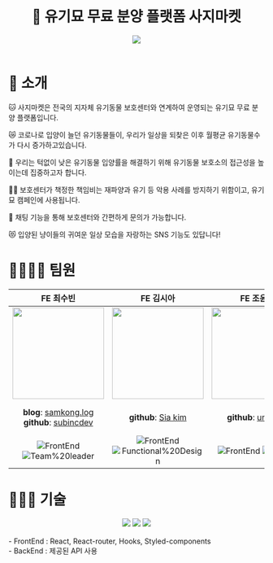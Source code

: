 <div align=center>

  # 🐾 유기묘 무료 분양 플랫폼 사지마켓 

<img src="https://images.unsplash.com/photo-1542741065-3c98eaf187b6?ixlib=rb-1.2.1&ixid=MnwxMjA3fDB8MHxwaG90by1wYWdlfHx8fGVufDB8fHx8&auto=format&fit=crop&w=1470&q=80">
<br/>

</div>

<br/>

  
# :mega: 소개
🐱 사지마켓은 전국의 지자체 유기동물 보호센터와 연계하여 운영되는 유기묘 무료 분양 플랫폼입니다. 

😿 코로나로 입양이 늘던 유기동물들이, 우리가 일상을 되찾은 이후 월평균 유기동물수가 다시 증가하고있습니다. 

👥 우리는 턱없이 낮은 유기동물 입양률을 해결하기 위해 유기동물 보호소의 접근성을 높이는데 집중하고자 합니다.

💪🏻 보호센터가 책정한 책임비는 재파양과 유기 등 악용 사례를 방지하기 위함이고, 유기묘 캠페인에 사용됩니다. 

💬 채팅 기능을 통해 보호센터와 간편하게 문의가 가능합니다.

😻 입양된 냥이들의 귀여운 일상 모습을 자랑하는 SNS 기능도 있답니다!

# 👩‍👩‍👧‍👧 팀원

|                                                         **FE 최수빈**                                                         |                                                               **FE 김시아**                                                               |                                                  **FE 조윤희**                                                   |                                                    **FE 허지현**                                                     |
| :---------------------------------------------------------------------------------------------------------------------------: | :---------------------------------------------------------------------------------------------------------------------------------------: | :--------------------------------------------------------------------------------------------------------------: | :------------------------------------------------------------------------------------------------------------------: |
|                     <img src="https://avatars.githubusercontent.com/u/89335150?v=4" height=180 width=180>                     |                           <img src="https://avatars.githubusercontent.com/u/90305737?v=4" height=180 width=180>                           |              <img src="https://avatars.githubusercontent.com/u/102465469?v=4" height=180 width=180>               |                <img src="https://avatars.githubusercontent.com/u/95600994?v=4" height=180 width=180>                 |
|  **blog**: [samkong.log](https://velog.io/@samkong) </br> **github**: [subincdev](https://github.com/subincdev)  |                  **github**: [Sia kim](https://github.com/mrbrightsiide)                 |       **github**: [unidagit](https://github.com/unidagit)       |      **Youtube**: [Front-end School](https://www.youtube.com/channel/UCFk1UTFYVBn0oFzP9eGCN5A) </br> **github**: [Jihyun Heo](https://github.com/Koreanhamster)       |
| ![FrontEnd](https://img.shields.io/badge/FrontEnd-3f97fb) ![Team%20leader](https://img.shields.io/badge/-Team%20leader-green) | ![FrontEnd](https://img.shields.io/badge/FrontEnd-3f97fb) ![Functional%20Design](https://img.shields.io/badge/Functional%20Design-f8b62d) | ![FrontEnd](https://img.shields.io/badge/FrontEnd-3f97fb) ![Design](https://img.shields.io/badge/-Design-orange) | ![FrontEnd](https://img.shields.io/badge/FrontEnd-3f97fb) ![Planning](https://img.shields.io/badge/-Planning-f67280) |

# 👩🏻‍💻 기술
<div align="center">
  <img src="https://img.shields.io/badge/React-61DAFB?style=for-the-badge&logo=React&logoColor=white"> 
<img src="https://img.shields.io/badge/React_Router-CA4245?style=for-the-badge&logo=react-router&logoColor=white">
 <img src="https://img.shields.io/badge/styledcomponents-DB7093?style=for-the-badge&logo=styled-components&logoColor=white"> 
</div>
<br/>
- FrontEnd : React, React-router, Hooks, Styled-components<br/>
- BackEnd : 제공된 API 사용 <br/>

